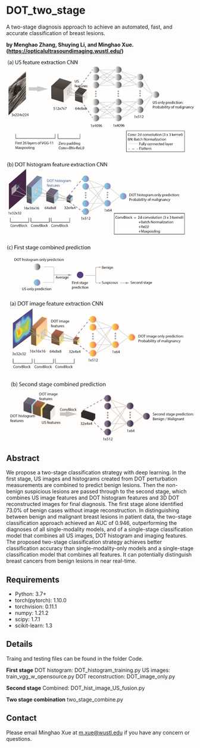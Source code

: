 # DOT_two_stage
A two-stage diagnosis approach to achieve an automated, fast, and accurate classification of breast lesions.

**by Menghao Zhang, Shuying Li, and Minghao Xue. (https://opticalultrasoundimaging.wustl.edu/)**

![This is an image](https://github.com/OpticalUltrasoundImaging/DOT_two_stage/blob/main/Figs/First_stage.png)

![This is an image](https://github.com/OpticalUltrasoundImaging/DOT_two_stage/blob/main/Figs/Second_stage.png)
## Abstract

We propose a two-stage classification strategy with deep learning. In the first stage, US images and histograms created from DOT perturbation measurements are combined to predict benign lesions. Then the non-benign suspicious lesions are passed through to the second stage, which combines US image features and DOT histogram features and 3D DOT reconstructed images for final diagnosis. The first stage alone identified 73.0% of benign cases without image reconstruction. In distinguishing between benign and malignant breast lesions in patient data, the two-stage classification approach achieved an AUC of 0.946, outperforming the diagnoses of all single-modality models, and of a single-stage classification model that combines all US images, DOT histogram and imaging features. The proposed two-stage classification strategy achieves better classification accuracy than single-modality-only models and a single-stage classification model that combines all features. It can potentially distinguish breast cancers from benign lesions in near real-time.

## Requirements
* Python: 3.7+
* torch(pytorch): 1.10.0
* torchvision: 0.11.1
* numpy: 1.21.2 
* scipy: 1.7.1
* scikit-learn: 1.3

## Details

Traing and testing files can be found in the folder Code.

**First stage**
DOT histogram: DOT_histogram_training.py
US images: train_vgg_w_opensource.py
DOT reconstruction: DOT_image_only.py

**Second stage**
Combined: DOT_hist_image_US_fusion.py

**Two stage combination**
two_stage_combine.py

## Contact

Please email Minghao Xue at m.xue@wustl.edu if you have any concern or questions.
